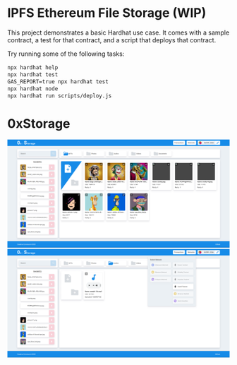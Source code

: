 # IPFS Ethereum File Storage (WIP)

This project demonstrates a basic Hardhat use case. It comes with a sample contract, a test for that contract, and a script that deploys that contract.

Try running some of the following tasks:

```shell
npx hardhat help
npx hardhat test
GAS_REPORT=true npx hardhat test
npx hardhat node
npx hardhat run scripts/deploy.js
```
# 0xStorage


![My Image](ipfs-ethereum-storage.png)
![My Image](ipfs-ethereum-storage-audio.png)
